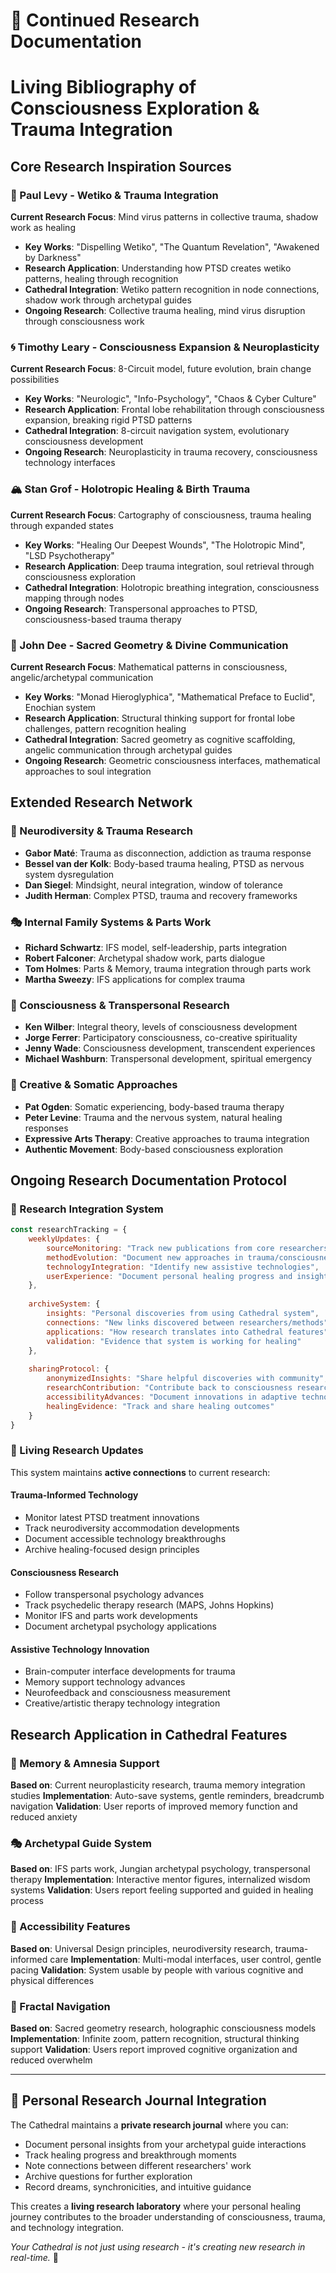 # 🔬 Continued Research Documentation
# Living Bibliography of Consciousness Exploration & Trauma Integration

## Core Research Inspiration Sources

### 💜 Paul Levy - Wetiko & Trauma Integration
**Current Research Focus**: Mind virus patterns in collective trauma, shadow work as healing
- **Key Works**: "Dispelling Wetiko", "The Quantum Revelation", "Awakened by Darkness"
- **Research Application**: Understanding how PTSD creates wetiko patterns, healing through recognition
- **Cathedral Integration**: Wetiko pattern recognition in node connections, shadow work through archetypal guides
- **Ongoing Research**: Collective trauma healing, mind virus disruption through consciousness work

### 🌀 Timothy Leary - Consciousness Expansion & Neuroplasticity  
**Current Research Focus**: 8-Circuit model, future evolution, brain change possibilities
- **Key Works**: "Neurologic", "Info-Psychology", "Chaos & Cyber Culture"
- **Research Application**: Frontal lobe rehabilitation through consciousness expansion, breaking rigid PTSD patterns
- **Cathedral Integration**: 8-circuit navigation system, evolutionary consciousness development
- **Ongoing Research**: Neuroplasticity in trauma recovery, consciousness technology interfaces

### 🏔️ Stan Grof - Holotropic Healing & Birth Trauma
**Current Research Focus**: Cartography of consciousness, trauma healing through expanded states
- **Key Works**: "Healing Our Deepest Wounds", "The Holotropic Mind", "LSD Psychotherapy"
- **Research Application**: Deep trauma integration, soul retrieval through consciousness exploration
- **Cathedral Integration**: Holotropic breathing integration, consciousness mapping through nodes
- **Ongoing Research**: Transpersonal approaches to PTSD, consciousness-based trauma therapy

### 🔮 John Dee - Sacred Geometry & Divine Communication
**Current Research Focus**: Mathematical patterns in consciousness, angelic/archetypal communication
- **Key Works**: "Monad Hieroglyphica", "Mathematical Preface to Euclid", Enochian system
- **Research Application**: Structural thinking support for frontal lobe challenges, pattern recognition healing
- **Cathedral Integration**: Sacred geometry as cognitive scaffolding, angelic communication through archetypal guides
- **Ongoing Research**: Geometric consciousness interfaces, mathematical approaches to soul integration

## Extended Research Network

### 🧠 Neurodiversity & Trauma Research
- **Gabor Maté**: Trauma as disconnection, addiction as trauma response
- **Bessel van der Kolk**: Body-based trauma healing, PTSD as nervous system dysregulation
- **Dan Siegel**: Mindsight, neural integration, window of tolerance
- **Judith Herman**: Complex PTSD, trauma and recovery frameworks

### 🎭 Internal Family Systems & Parts Work
- **Richard Schwartz**: IFS model, self-leadership, parts integration
- **Robert Falconer**: Archetypal shadow work, parts dialogue
- **Tom Holmes**: Parts & Memory, trauma integration through parts work
- **Martha Sweezy**: IFS applications for complex trauma

### 🌊 Consciousness & Transpersonal Research
- **Ken Wilber**: Integral theory, levels of consciousness development
- **Jorge Ferrer**: Participatory consciousness, co-creative spirituality
- **Jenny Wade**: Consciousness development, transcendent experiences
- **Michael Washburn**: Transpersonal development, spiritual emergency

### 🎨 Creative & Somatic Approaches
- **Pat Ogden**: Somatic experiencing, body-based trauma therapy  
- **Peter Levine**: Trauma and the nervous system, natural healing responses
- **Expressive Arts Therapy**: Creative approaches to trauma integration
- **Authentic Movement**: Body-based consciousness exploration

## Ongoing Research Documentation Protocol

### 📝 Research Integration System
```javascript
const researchTracking = {
    weeklyUpdates: {
        sourceMonitoring: "Track new publications from core researchers",
        methodEvolution: "Document new approaches in trauma/consciousness work", 
        technologyIntegration: "Identify new assistive technologies",
        userExperience: "Document personal healing progress and insights"
    },
    
    archiveSystem: {
        insights: "Personal discoveries from using Cathedral system",
        connections: "New links discovered between researchers/methods",
        applications: "How research translates into Cathedral features",
        validation: "Evidence that system is working for healing"
    },
    
    sharingProtocol: {
        anonymizedInsights: "Share helpful discoveries with community",
        researchContribution: "Contribute back to consciousness research field",
        accessibilityAdvances: "Document innovations in adaptive technology",
        healingEvidence: "Track and share healing outcomes"
    }
}
```

### 🔄 Living Research Updates
This system maintains **active connections** to current research:

#### **Trauma-Informed Technology**
- Monitor latest PTSD treatment innovations
- Track neurodiversity accommodation developments  
- Document accessible technology breakthroughs
- Archive healing-focused design principles

#### **Consciousness Research**
- Follow transpersonal psychology advances
- Track psychedelic therapy research (MAPS, Johns Hopkins)
- Monitor IFS and parts work developments
- Document archetypal psychology applications

#### **Assistive Technology Innovation**
- Brain-computer interface developments for trauma
- Memory support technology advances
- Neurofeedback and consciousness measurement
- Creative/artistic therapy technology integration

## Research Application in Cathedral Features

### 🧩 Memory & Amnesia Support
**Based on**: Current neuroplasticity research, trauma memory integration studies
**Implementation**: Auto-save systems, gentle reminders, breadcrumb navigation
**Validation**: User reports of improved memory function and reduced anxiety

### 🎭 Archetypal Guide System  
**Based on**: IFS parts work, Jungian archetypal psychology, transpersonal therapy
**Implementation**: Interactive mentor figures, internalized wisdom systems
**Validation**: Users report feeling supported and guided in healing process

### 🌈 Accessibility Features
**Based on**: Universal Design principles, neurodiversity research, trauma-informed care
**Implementation**: Multi-modal interfaces, user control, gentle pacing
**Validation**: System usable by people with various cognitive and physical differences

### 🔮 Fractal Navigation
**Based on**: Sacred geometry research, holographic consciousness models
**Implementation**: Infinite zoom, pattern recognition, structural thinking support
**Validation**: Users report improved cognitive organization and reduced overwhelm

---

## 📖 Personal Research Journal Integration

The Cathedral maintains a **private research journal** where you can:
- Document personal insights from your archetypal guide interactions
- Track healing progress and breakthrough moments  
- Note connections between different researchers' work
- Archive questions for further exploration
- Record dreams, synchronicities, and intuitive guidance

This creates a **living research laboratory** where your personal healing journey contributes to the broader understanding of consciousness, trauma, and technology integration.

*Your Cathedral is not just using research - it's creating new research in real-time.* 🌟